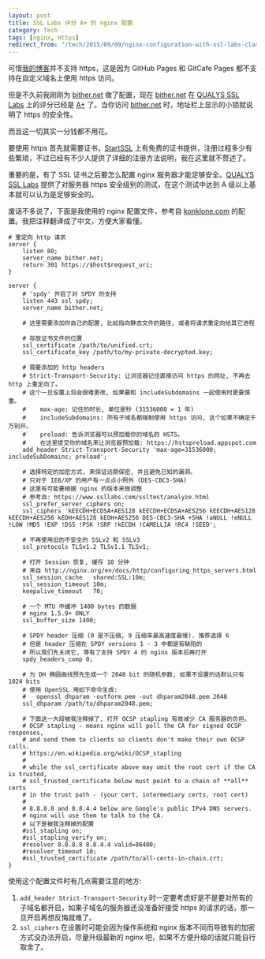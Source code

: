 ```yaml
---
layout: post
title: SSL Labs 评分 A+ 的 nginx 配置
category: Tech
tags: [nginx, Https]
redirect_from: "/tech/2015/09/09/nginx-configuration-with-ssl-labs-class-a-plus/"
---
```


可惜[我的博客](http://songchenwen.com)并不支持 https，这是因为 GitHub Pages 和 GitCafe Pages 都不支持在自定义域名上使用 https 访问。

但是不久前我刚刚为 [bither.net](https://bither.net) 做了配置，现在 [bither.net](https://bither.net) 在 [QUALYS SSL Labs](https://www.ssllabs.com/) 上的评分已经是 [A+](https://www.ssllabs.com/ssltest/analyze.html?d=bither.net&hideResults=on) 了。当你访问 [bither.net](https://bither.net) 时，地址栏上显示的小锁就说明了 https 的安全性。

而且这一切其实一分钱都不用花。

<!-- more -->

要使用 https 首先就需要证书，[StartSSL](https://www.startssl.com/) 上有免费的证书提供，注册过程多少有些繁琐，不过已经有不少人提供了详细的注册方法说明，我在这里就不赘述了。

重要的是，有了 SSL 证书之后要怎么配置 nginx 服务器才能足够安全。[QUALYS SSL Labs](https://www.ssllabs.com/) 提供了对服务器 https 安全级别的测试，在这个测试中达到 A 级以上基本就可以认为是足够安全的。

废话不多说了，下面是我使用的 nginx 配置文件，参考自 [konklone.com](https://konklone.com/post/switch-to-https-now-for-free) 的配置。我把注释翻译成了中文，方便大家看懂。

~~~
# 重定向 http 请求
server {
    listen 80;
    server_name bither.net;
    return 301 https://$host$request_uri;
}

server {
	# 'spdy' 开启了对 SPDY 的支持
    listen 443 ssl spdy;
    server_name bither.net;
    
    # 这里需要添加你自己的配置, 比如指向静态文件的路径, 或者将请求重定向给其它进程
    
    # 存放证书文件的位置 
    ssl_certificate /path/to/unified.crt;
    ssl_certificate_key /path/to/my-private-decrypted.key;

    # 需要添加的 http headers
    # Strict-Transport-Security: 让浏览器记住直接访问 https 的网址, 不再去 http 上重定向了。
    # 这个一旦设置上将会很难更改, 如果要和 includeSubdomains 一起使用时更要慎重。
    #    max-age: 记住的时长, 单位是秒 (31536000 = 1 年)
    #    includeSubdomains: 所有子域名都强制使用 https 访问, 这个如果不确定千万别开。
    #    preload: 告诉浏览器可以预加载你的域名的 HSTS。
    #    在这里提交你的域名来让浏览器预加载: https://hstspreload.appspot.com
    add_header Strict-Transport-Security 'max-age=31536000; includeSubDomains; preload';

    # 选择特定的加密方式, 来保证远期保密, 并且避免已知的漏洞。
    # 只对于 IE8/XP 的用户有一点点小例外 (DES-CBC3-SHA)
    # 这里有可能要根据 nginx 的版本来做调整
    # 参考自: https://www.ssllabs.com/ssltest/analyze.html
    ssl_prefer_server_ciphers on;
    ssl_ciphers 'kEECDH+ECDSA+AES128 kEECDH+ECDSA+AES256 kEECDH+AES128 kEECDH+AES256 kEDH+AES128 kEDH+AES256 DES-CBC3-SHA +SHA !aNULL !eNULL !LOW !MD5 !EXP !DSS !PSK !SRP !kECDH !CAMELLIA !RC4 !SEED';

    # 不再使用旧的不安全的 SSLv2 和 SSLv3 
    ssl_protocols TLSv1.2 TLSv1.1 TLSv1;

    # 打开 Session 恢复, 缓存 10 分钟
    # 来自 http://nginx.org/en/docs/http/configuring_https_servers.html
    ssl_session_cache   shared:SSL:10m;
    ssl_session_timeout 10m;
    keepalive_timeout   70;

    # 一个 MTU 中缓冲 1400 bytes 的数据
    # nginx 1.5.9+ ONLY
    ssl_buffer_size 1400;

    # SPDY header 压缩 (0 是不压缩, 9 压缩率最高速度最慢). 推荐选择 6
    # 但是 header 压缩在 SPDY versions 1 - 3 中都是有缺陷的
    # 所以我们先关闭它, 等有了支持 SPDY 4 的 nginx 版本后再打开
    spdy_headers_comp 0;

    # 为 DH 椭圆曲线预先生成一个 2048 bit 的随机参数, 如果不设置的话默认只有 1024 bits
    # 使用 OpenSSL 用如下命令生成:
    #   openssl dhparam -outform pem -out dhparam2048.pem 2048
    ssl_dhparam /path/to/dhparam2048.pem;

    # 下面这一大段被我注释掉了, 打开 OCSP stapling 有效减少 CA 服务器的负担。
    # OCSP stapling - means nginx will poll the CA for signed OCSP responses, 
    # and send them to clients so clients don't make their own OCSP calls.
    # https://en.wikipedia.org/wiki/OCSP_stapling
    # 
    # while the ssl_certificate above may omit the root cert if the CA is trusted,
    # ssl_trusted_certificate below must point to a chain of **all** certs
    # in the trust path - (your cert, intermediary certs, root cert)
    #
    # 8.8.8.8 and 8.8.4.4 below are Google's public IPv4 DNS servers. 
    # nginx will use them to talk to the CA.
    # 以下是被我注释掉的配置
    #ssl_stapling on;
    #ssl_stapling_verify on;
    #resolver 8.8.8.8 8.8.4.4 valid=86400;
    #resolver_timeout 10;
    #ssl_trusted_certificate /path/to/all-certs-in-chain.crt;
}
~~~

使用这个配置文件时有几点需要注意的地方:

1. `add_header Strict-Transport-Security` 时一定要考虑好是不是要对所有的子域名都开启，如果子域名的服务器还没准备好接受 https 的请求的话，那一旦开启再想反悔就难了。
2. `ssl_ciphers` 在设置时可能会因为操作系统和 nginx 版本不同而导致有的加密方式没办法开启，尽量升级最新的 nginx 吧，如果不方便升级的话就只能自行取舍了。
